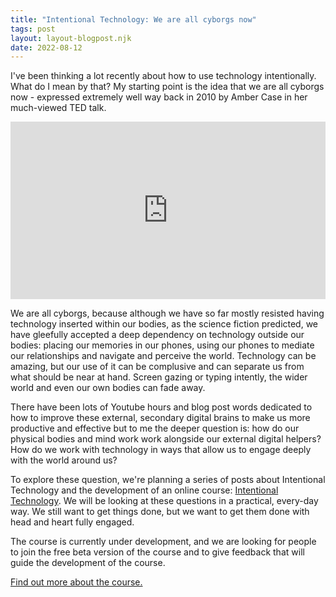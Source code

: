 ```yaml
---
title: "Intentional Technology: We are all cyborgs now"
tags: post
layout: layout-blogpost.njk
date: 2022-08-12
---
```


I've been thinking a lot recently about how to use technology intentionally.  What do I mean by that?  My starting point is the idea that we are all cyborgs now - expressed extremely well way back in 2010 by Amber Case in her much-viewed TED talk.

<div style="max-width:854px"><div style="position:relative;height:0;padding-bottom:56.25%"><iframe src="https://embed.ted.com/talks/lang/en/amber_case_we_are_all_cyborgs_now" width="854" height="480" style="position:absolute;left:0;top:0;width:100%;height:100%" frameborder="0" scrolling="no" allowfullscreen></iframe></div></div>

We are all cyborgs, because although we have so far mostly resisted having technology inserted within our bodies, as the science fiction predicted, we have gleefully accepted a deep dependency on technology outside our bodies: placing our memories in our phones, using our phones to mediate our relationships and navigate and perceive the world.  Technology can be amazing, but our use of it can be complusive and can separate us from what should be near at hand.  Screen gazing or typing intently, the wider world and even our own bodies can fade away.

There have been lots of Youtube hours and blog post words dedicated to how to improve these external, secondary digital brains to make us more productive and effective but to me the deeper question is: how do our physical bodies and mind work work alongside our external digital helpers?  How do we work with technology in ways that allow us to engage deeply with the world around us?

To explore these question, we're planning a series of posts about Intentional Technology and the development of an online course: <a href="https://careful.digital/projects/intentional-technology,html">Intentional Technology</a>.  We will be looking at these questions in a practical, every-day way.  We still want to get things done, but we want to get them done with head and heart fully engaged.

The course is currently under development, and we are looking for people to join the free beta version of the course and to give feedback that will guide the development of the course.

<a href="https://careful.digital/projects/intentional-technology/">Find out more about the course.</a>







